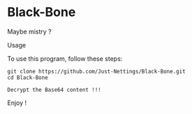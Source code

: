 # Black-Bone
Maybe mistry ?


Usage

To use this program, follow these steps:

    git clone https://github.com/Just-Nettings/Black-Bone.git
    cd Black-Bone

    Decrypt the Base64 content !!!



  Enjoy !
